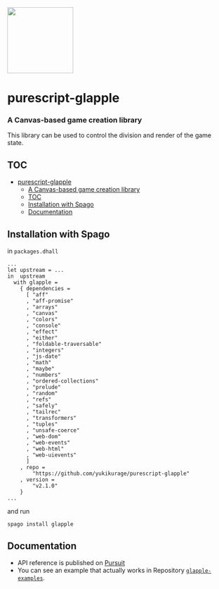 <div>
<img src="https://user-images.githubusercontent.com/55534323/143211862-76a070be-e8d5-44b5-817f-7fbc5f9a76a2.png" style="height:150px;width:150px;">
</div>

<!-- omit in toc -->

# purescript-glapple

### A Canvas-based game creation library

This library can be used to control the division and render of the game state.

<!-- omit in toc -->

## TOC

- [purescript-glapple](#purescript-glapple)
    - [A Canvas-based game creation library](#a-canvas-based-game-creation-library)
  - [TOC](#toc)
  - [Installation with Spago](#installation-with-spago)
  - [Documentation](#documentation)

## Installation with Spago

in `packages.dhall`

```dhall
...
let upstream = ...
in  upstream
  with glapple =
    { dependencies =
      [ "aff"
      , "aff-promise"
      , "arrays"
      , "canvas"
      , "colors"
      , "console"
      , "effect"
      , "either"
      , "foldable-traversable"
      , "integers"
      , "js-date"
      , "math"
      , "maybe"
      , "numbers"
      , "ordered-collections"
      , "prelude"
      , "random"
      , "refs"
      , "safely"
      , "tailrec"
      , "transformers"
      , "tuples"
      , "unsafe-coerce"
      , "web-dom"
      , "web-events"
      , "web-html"
      , "web-uievents"
      ]
    , repo =
        "https://github.com/yukikurage/purescript-glapple"
    , version =
        "v2.1.0"
    }
...
```

and run

`spago install glapple`

## Documentation

- API reference is published on [Pursuit](https://pursuit.purescript.org/packages/purescript-glapple)
- You can see an example that actually works in Repository [`glapple-examples`](https://github.com/yukikurage/glapple-examples).
